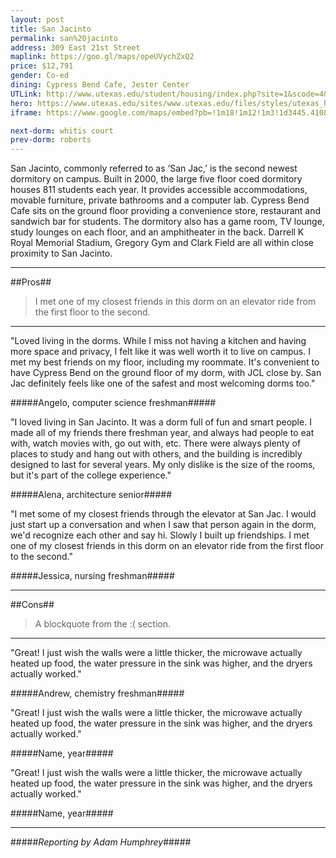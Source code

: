 ```yaml
---
layout: post
title: San Jacinto
permalink: san%20jacinto
address: 309 East 21st Street
maplink: https://goo.gl/maps/opeUVychZxQ2
price: $12,791
gender: Co-ed
dining: Cypress Bend Cafe, Jester Center
UTLink: http://www.utexas.edu/student/housing/index.php?site=1&scode=4&id=130
hero: https://www.utexas.edu/sites/www.utexas.edu/files/styles/utexas_hero_photo_image/public/hero-photos/maincampus_hero.jpg?itok=i1E3qQY4
iframe: https://www.google.com/maps/embed?pb=!1m18!1m12!1m3!1d3445.4108136456666!2d-97.7365582848702!3d30.282364414248782!2m3!1f0!2f0!3f0!3m2!1i1024!2i768!4f13.1!3m3!1m2!1s0x8644b59bda3aa6b3%3A0x21171a7e76926d7d!2sSan+Jacinto+Residence+Hall%2C+Austin%2C+TX+78712!5e0!3m2!1sen!2sus!4v1462319192820

next-dorm: whitis court
prev-dorm: roberts
---
```


San Jacinto, commonly referred to as ‘San Jac,’ is the second newest dormitory on campus. Built in 2000, the large five floor coed dormitory houses 811 students each year. It provides accessible accommodations, movable furniture, private bathrooms and a computer lab. Cypress Bend Cafe sits on the ground floor providing a convenience store, restaurant and sandwich bar for students. The dormitory also has a game room, TV lounge, study lounges on each floor, and an amphitheater in the back. Darrell K Royal Memorial Stadium, Gregory Gym and Clark Field are all within close proximity to San Jacinto.

---

##Pros##

> I met one of my closest friends in this dorm on an elevator ride from the first floor to the second.

---

"Loved living in the dorms. While I miss not having a kitchen and having more space and privacy, I felt like it was well worth it to live on campus. I met my best friends on my floor, including my roommate. It's convenient to have Cypress Bend on the ground floor of my dorm, with JCL close by. San Jac definitely feels like one of the safest and most welcoming dorms too." 

#####Angelo, computer science freshman#####

"I loved living in San Jacinto. It was a dorm full of fun and smart people. I made all of my friends there freshman year, and always had people to eat with, watch movies with, go out with, etc. There were always plenty of places to study and hang out with others, and the building is incredibly designed to last for several years. My only dislike is the size of the rooms, but it's part of the college experience."

#####Alena, architecture senior#####

"I met some of my closest friends through the elevator at San Jac. I would just start up a conversation and when I saw that person again in the dorm, we'd recognize each other and say hi. Slowly I built up friendships. I met one of my closest friends in this dorm on an elevator ride from the first floor to the second."

#####Jessica, nursing freshman#####

---

##Cons##

> A blockquote from the :( section.


---

"Great! I just wish the walls were a little thicker, the microwave actually heated up food, the water pressure in the sink was higher, and the dryers actually worked."

#####Andrew, chemistry freshman#####

"Great! I just wish the walls were a little thicker, the microwave actually heated up food, the water pressure in the sink was higher, and the dryers actually worked."

#####Name, year#####

"Great! I just wish the walls were a little thicker, the microwave actually heated up food, the water pressure in the sink was higher, and the dryers actually worked."

#####Name, year#####

---

#####_Reporting by Adam Humphrey_#####